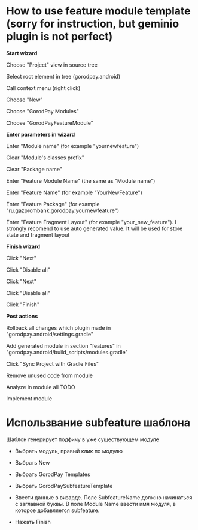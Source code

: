 # How to use feature module template (sorry for instruction, but geminio plugin is not perfect)

**Start wizard**

Choose "Project" view in source tree

Select root element in tree (gorodpay.android)

Call context menu (right click)

Choose "New"

Choose "GorodPay Modules"

Choose "GorodPayFeatureModule"

**Enter parameters in wizard**

Enter "Module name" (for example "yournewfeature")

Clear "Module's classes prefix"

Clear "Package name"

Enter "Feature Module Name" (the same as "Module name")

Enter "Feature Name" (for example "YourNewFeature")

Enter "Feature Package" (for example "ru.gazprombank.gorodpay.yournewfeature")

Enter "Feature Fragment Layout" (for example "your_new_feature").
I strongly recomend to use auto generated value.
It will be used for store state and fragment layout

**Finish wizard**

Click "Next"

Click "Disable all"

Click "Next"

Click "Disable all"

Click "Finish"

**Post actions**

Rollback all changes which plugin made in "gorodpay.android/settings.gradle"

Add generated module in section "features" in "gorodpay.android/build_scripts/modules.gradle"

Click "Sync Project with Gradle Files"

Remove unused code from module

Analyze in module all TODO

Implement module

# Использвание subfeature шаблона

Шаблон генерирует подфичу в уже существующем модуле 

* Выбрать модуль, правый клик по модулю

* Выбрать New

* Выбрать GorodPay Templates

* Выбрать GorodPaySubfeatureTemplate

* Ввести данные в визарде. Поле SubfeatureName должно начинаться с заглавной буквы. В поле Module Name 
ввести имя модуля, в которое добавляется subfeature. 
  
* Нажать Finish
